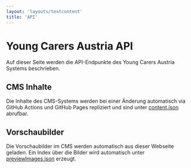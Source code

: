 ```yaml
---
layout: 'layouts/textcontent'
title: 'API'
---
```


# Young Carers Austria API

Auf dieser Seite werden die API-Endpunkte des Young Carers Austria Systems beschrieben.

## CMS Inhalte

Die Inhalte des CMS-Systems werden bei einer Änderung automatisch via GitHub Actions und GitHub Pages repliziert und sind unter [content.json](./content.json) abrufbar.

## Vorschaubilder

Die Vorschaubilder im CMS werden automatisch aus dieser Webseite geladen. Ein Index über die Bilder wird automatisch unter [previewImages.json](./previewImages.json) erzeugt.
